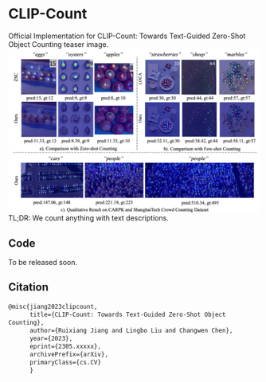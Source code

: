 # CLIP-Count

Official Implementation for CLIP-Count: Towards Text-Guided Zero-Shot Object Counting
teaser image.
![teaser](asset/teaser.png)
TL;DR: We count anything with text descriptions.
## Code
To be released soon.

## Citation
```
@misc{jiang2023clipcount,
      title={CLIP-Count: Towards Text-Guided Zero-Shot Object Counting},
      author={Ruixiang Jiang and Lingbo Liu and Changwen Chen},
      year={2023},
      eprint={2305.xxxxx},
      archivePrefix={arXiv},
      primaryClass={cs.CV}
      }

```
